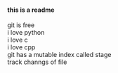 #### this is a readme

git is free  
i love python  
i love c  
i love cpp  
git has a mutable index called stage  
track  channgs of file  
